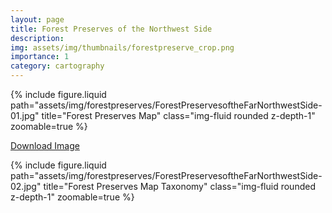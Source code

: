 ```yaml
---
layout: page
title: Forest Preserves of the Northwest Side 
description: 
img: assets/img/thumbnails/forestpreserve_crop.png
importance: 1
category: cartography
---
```


<div class="row justify-content-sm-center">
  <div class="col-12 mt-3 mt-md-0">
    {% include figure.liquid path="assets/img/forestpreserves/ForestPreservesoftheFarNorthwestSide-01.jpg" title="Forest Preserves Map" class="img-fluid rounded z-depth-1" zoomable=true %}
  </div>

[Download Image](../assets/img/forestpreserves/ForestPreservesoftheFarNorthwestSide-01.jpg)

  <div class="row justify-content-sm-center">
  <div class="col-8 mt-3 mt-md-0">
    {% include figure.liquid path="assets/img/forestpreserves/ForestPreservesoftheFarNorthwestSide-02.jpg" title="Forest Preserves Map Taxonomy" class="img-fluid rounded z-depth-1" zoomable=true %}
  </div>
